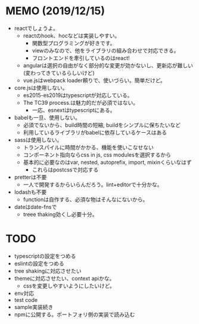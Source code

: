 # MEMO (2019/12/15)
- reactでしょうよ。
  - reactのhook、hocなどは実装しやすい。
    - 関数型プログラミングが好きです。
    - viewのみなので、他をライブラリの組み合わせで対応できる。
    - フロントエンドを牽引しているのはreact!
  - angularは選択の自由がなく部分的な変更が効かないし、更新応が難しい(変わってきているらしいけど)
  - vue.jsはwebpack loader頼りで、使いづらい。簡単だけど。
- core.jsは使用しない。
  - es2015-es2019はtypescriptが対応している。
  - The TC39 process.は魅力的だが必須ではない。
    - 一応、esnextはtypescriptにある。
- babelも一旦、使用しない。
  - 必須でないから、build時間の短縮, buildをシンプルに保ちたいなど
  - 利用しているライブラリがbabelに依存しているケースはある
- sassは使用しない。
  - トランスパイルに時間がかかる、機能を使いこなせない
  - コンポーネント指向ならcss in js, css modulesを選択するから
  - 基本的に必要なのはvar, nested, autoprefix, import, mixinくらいなはず
    - これらはpostcssで対応する
- pretterは不要
  - 一人で開発するからいらんだろう。lint+editorで十分かな。
- lodashも不要
  - functionは自作する、必須な物はそんなにないから。
- dateはdate-fnsで
  - treee thaking効くし必要十分。

# TODO
- typescriptの設定をつめる
- eslintの設定をつめる
- tree shakingに対応させたい
- themeに対応させたい、context apiかな。
  - cssを変更しやすいようにしたいけど。
- env対応
- test code
- sample実装続き
- npmに公開する。ポートフォリ側の実装で読み込む
